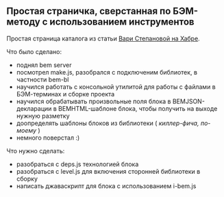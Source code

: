 ## Простая страничка, сверстанная по БЭМ-методу с использованием инструментов

Простая страница каталога из статьи [Вари Степановой на Хабре](http://habrahabr.ru/post/162385/).

Что было сделано:

* поднял bem server
* посмотрел make.js, разобрался с подключеним библиотек, в частности bem-bl
* научился работать с консольной утилитой для работы с файлами в БЭМ-терминах и сборке проекта
* научился обрабатывать произвольные поля блока в BEMJSON-декларации в BEMHTML-шаблоне блока, чтобы получить на выходе нужную разметку
* доопределять шаблоны блоков из библиотеки ( *киллер-фича, по-моему* )
* немного поверстал :)

Что нужно сделать:

* разобраться с deps.js технологией блока
* разобраться с level.js для включения сторонней библиотеки в сборку
* написать джаваскрипт для блока с использованием i-bem.js  
